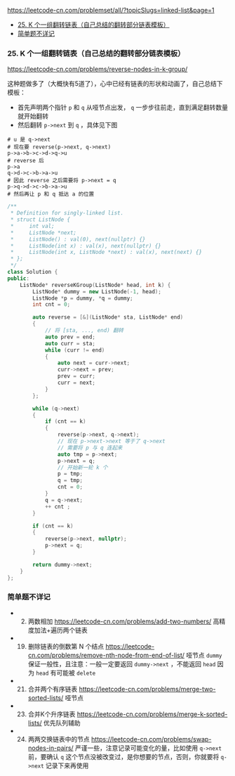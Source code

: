 https://leetcode-cn.com/problemset/all/?topicSlugs=linked-list&page=1


<!-- @import "[TOC]" {cmd="toc" depthFrom=1 depthTo=6 orderedList=false} -->

<!-- code_chunk_output -->

- [25. K 个一组翻转链表（自己总结的翻转部分链表模板）](#25-k-个一组翻转链表自己总结的翻转部分链表模板)
- [简单题不详记](#简单题不详记)

<!-- /code_chunk_output -->

### 25. K 个一组翻转链表（自己总结的翻转部分链表模板）

https://leetcode-cn.com/problems/reverse-nodes-in-k-group/

这种题做多了（大概快有5道了），心中已经有链表的形状和动画了，自己总结下模板：
- 首先声明两个指针 `p` 和 `q` 从哑节点出发， `q` 一步步往前走，直到满足翻转数量就开始翻转
- 然后翻转 `p->next` 到 `q` ，具体见下图

```
# u 是 q->next
# 现在要 reverse(p->next, q->next)
p->a->b->c->d->q->u
# reverse 后
p->a
q->d->c->b->a->u
# 因此 reverse 之后需要将 p->next = q
p->q->d->c->b->a->u
# 然后再让 p 和 q 抵达 a 的位置
```

```cpp
/**
 * Definition for singly-linked list.
 * struct ListNode {
 *     int val;
 *     ListNode *next;
 *     ListNode() : val(0), next(nullptr) {}
 *     ListNode(int x) : val(x), next(nullptr) {}
 *     ListNode(int x, ListNode *next) : val(x), next(next) {}
 * };
 */
class Solution {
public:
    ListNode* reverseKGroup(ListNode* head, int k) {
        ListNode* dummy = new ListNode(-1, head);
        ListNode *p = dummy, *q = dummy;
        int cnt = 0;

        auto reverse = [&](ListNode* sta, ListNode* end)
        {
            // 将 [sta, ..., end) 翻转
            auto prev = end;
            auto curr = sta;
            while (curr != end)
            {
                auto next = curr->next;
                curr->next = prev;
                prev = curr;
                curr = next;
            }
        };

        while (q->next)
        {
            if (cnt == k)
            {
                reverse(p->next, q->next);
                // 现在 p->next->next 等于了 q->next
                // 需要将 p 与 q 连起来
                auto tmp = p->next;
                p->next = q;
                // 开始新一轮 k 个
                p = tmp;
                q = tmp;
                cnt = 0;
            }
            q = q->next;
            ++ cnt ;
        }

        if (cnt == k)
        {
            reverse(p->next, nullptr);
            p->next = q;
        }

        return dummy->next;
    }
};
```

### 简单题不详记

- 2. 两数相加 https://leetcode-cn.com/problems/add-two-numbers/ 高精度加法+遍历两个链表
- 19. 删除链表的倒数第 N 个结点 https://leetcode-cn.com/problems/remove-nth-node-from-end-of-list/ 哑节点 `dummy` 保证一般性，且注意：一般一定要返回 `dummy->next` ，不能返回 `head` 因为 `head` 有可能被 `delete`
- 21. 合并两个有序链表 https://leetcode-cn.com/problems/merge-two-sorted-lists/ 哑节点
- 23. 合并K个升序链表 https://leetcode-cn.com/problems/merge-k-sorted-lists/ 优先队列辅助
- 24. 两两交换链表中的节点 https://leetcode-cn.com/problems/swap-nodes-in-pairs/ 严谨一些，注意记录可能变化的量，比如使用 `q->next` 前，要确认 `q` 这个节点没被改变过，是你想要的节点，否则，你就要将 `q->next` 记录下来再使用
